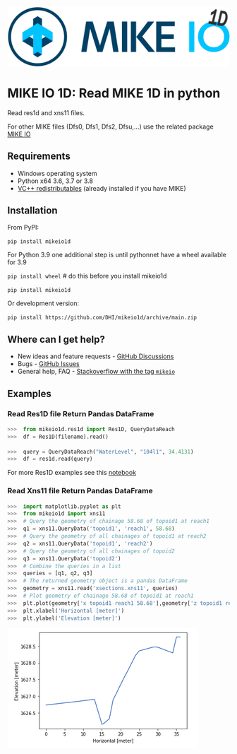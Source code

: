 ![logo](https://raw.githubusercontent.com/DHI/mikeio1d/main/images/logo/MIKE-IO-1D-Logo-Pos-RGB-nomargin.png)
# MIKE IO 1D: Read MIKE 1D in python

Read res1d and xns11 files.

For other MIKE files (Dfs0, Dfs1, Dfs2, Dfsu,...) use the related package [MIKE IO](https://github.com/DHI/mikeio)

## Requirements
* Windows operating system
* Python x64 3.6, 3.7 or 3.8 
* [VC++ redistributables](https://support.microsoft.com/en-us/help/2977003/the-latest-supported-visual-c-downloads) (already installed if you have MIKE)

## Installation

From PyPI: 

`pip install mikeio1d`

For Python 3.9 one additional step is until pythonnet have a wheel available for 3.9

`pip install wheel` # do this before you install mikeio1d

`pip install mikeio1d`

Or development version:

`pip install https://github.com/DHI/mikeio1d/archive/main.zip`


## Where can I get help?

* New ideas and feature requests - [GitHub Discussions](http://github.com/DHI/mikeio1d/discussions) 
* Bugs - [GitHub Issues](http://github.com/DHI/mikeio1d/issues) 
* General help, FAQ - [Stackoverflow with the tag `mikeio`](https://stackoverflow.com/questions/tagged/mikeio1d)


## Examples

### Read Res1D file Return Pandas DataFrame
```python
>>>  from mikeio1d.res1d import Res1D, QueryDataReach
>>>  df = Res1D(filename).read()

>>>  query = QueryDataReach("WaterLevel", "104l1", 34.4131)
>>>  df = res1d.read(query)
```
For more Res1D examples see this [notebook](https://nbviewer.jupyter.org/github/DHI/mikeio1d/blob/main/notebooks/Res1D.ipynb)

### Read Xns11 file Return Pandas DataFrame
```python
>>>  import matplotlib.pyplot as plt
>>>  from mikeio1d import xns11
>>>  # Query the geometry of chainage 58.68 of topoid1 at reach1
>>>  q1 = xns11.QueryData('topoid1', 'reach1', 58.68)
>>>  # Query the geometry of all chainages of topoid1 at reach2
>>>  q2 = xns11.QueryData('topoid1', 'reach2')
>>>  # Query the geometry of all chainages of topoid2
>>>  q3 = xns11.QueryData('topoid2')
>>>  # Combine the queries in a list
>>>  queries = [q1, q2, q3]
>>>  # The returned geometry object is a pandas DataFrame
>>>  geometry = xns11.read('xsections.xns11', queries)
>>>  # Plot geometry of chainage 58.68 of topoid1 at reach1
>>>  plt.plot(geometry['x topoid1 reach1 58.68'],geometry['z topoid1 reach1 58.68'])
>>>  plt.xlabel('Horizontal [meter]')
>>>  plt.ylabel('Elevation [meter]')
```
![Geometry](https://raw.githubusercontent.com/DHI/mikeio1d/main/images/xns11_geometry.png)
